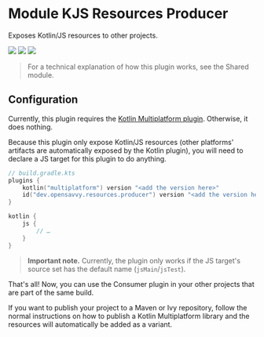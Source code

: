 # Module KJS Resources Producer

Exposes Kotlin/JS resources to other projects.

<a href="https://search.maven.org/search?q=dev.opensavvy.resources"><img src="https://img.shields.io/maven-central/v/dev.opensavvy.gradle.kotlin.resources/producer.svg?label=Maven%20Central"></a>
<a href="https://opensavvy.dev/open-source/stability.html"><img src="https://badgen.net/static/Stability/alpha/purple"></a>
<a href="https://javadoc.io/doc/dev.opensavvy.gradle.kotlin.resources/producer"><img src="https://badgen.net/static/Other%20versions/javadoc.io/blue"></a>

> For a technical explanation of how this plugin works, see the Shared module.

## Configuration

Currently, this plugin requires the [Kotlin Multiplatform plugin](https://kotlinlang.org/docs/multiplatform-dsl-reference.html).
Otherwise, it does nothing.

Because this plugin only expose Kotlin/JS resources (other platforms' artifacts are automatically exposed by the Kotlin plugin), you will need to declare a JS target for this plugin to do anything.

```kotlin
// build.gradle.kts
plugins {
	kotlin("multiplatform") version "<add the version here>"
	id("dev.opensavvy.resources.producer") version "<add the version here>"
}

kotlin {
	js {
		// …
	}
}
```

> **Important note.** Currently, the plugin only works if the JS target's source set has the default name (`jsMain`/`jsTest`).

That's all! Now, you can use the Consumer plugin in your other projects that are part of the same build.

If you want to publish your project to a Maven or Ivy repository, follow the normal instructions on how to publish a Kotlin Multiplatform library and the resources will automatically be added as a variant. 
